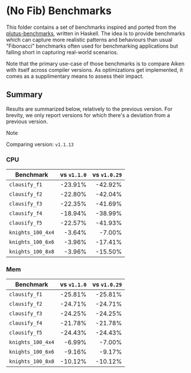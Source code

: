 # (No Fib) Benchmarks

This folder contains a set of benchmarks inspired and ported from the [plutus-benchmarks](https://github.com/IntersectMBO/plutus/tree/master/plutus-benchmark/nofib#plutus-nofib-benchmarks), written in Haskell. The idea is to provide benchmarks which can capture more realistic patterns and behaviours than usual "Fibonacci" benchmarks often used for benchmarking applications but falling short in capturing real-world scenarios.

Note that the primary use-case of those benchmarks is to compare Aiken with itself across compiler versions. As optimizations get implemented, it comes as a supplimentary means to assess their impact.

## Summary

Results are summarized below, relatively to the previous version. For brevity, we only report versions for which there's a deviation from a previous version.

<!--
Plutus-Tx

Script                     Size     CPU budget      Memory budget
-----------------------------------------------------------------
clausify/F1                1573      3316814452        19803348
clausify/F2                1573      4329805760        25708376
clausify/F3                1573     11847889335        70086982
clausify/F4                1573     26924400260       152296076
clausify/F5                1573     57792275160       340971480
knights/4x4                2049     16660243968        86107706
knights/6x6                2049     49595956778       271079788
knights/8x8                2049     89757683708       495426680
primes/05digits            1501      9617902676        37194205
primes/08digits            1501     15888515320        60723255
primes/10digits            1501     18980946392        71916641
primes/20digits            1501     36493682732       137260387
primes/30digits            1501     57224069574       214186802
primes/40digits            1501     75870264649       282727215
primes/50digits            1501     93666987132       345920797
queens4x4/bt               1867      5135006267        28184130
queens4x4/bm               1867      6345082859        35502236
queens4x4/bjbt1            1867      6252769293        34895616
queens4x4/bjbt2            1867      5820721293        32195316
queens4x4/fc               1867     13740412571        78668768
queens5x5/bt               1867     71081240426       381100320
queens5x5/bm               1867     71574838831       400366576
queens5x5/bjbt1            1867     82536005114       449984088
queens5x5/bjbt2            1867     79887717114       433432288
queens5x5/fc               1867    179227518621      1023295666
-->

<!--
v1.1.13
    ┍━ benchmarks/clausify/benchmark ━━━━━━━━━━━━━━━━━━━━━━━━━━━
    │ PASS [mem:  39891097, cpu:  12325496028] bench_clausify_f1
    │ PASS [mem:  50524767, cpu:  15570882882] bench_clausify_f2
    │ PASS [mem: 136054751, cpu:  41872495549] bench_clausify_f3
    │ PASS [mem: 181055087, cpu:  56754761923] bench_clausify_f4
    │ PASS [mem: 660668247, cpu: 203182153626] bench_clausify_f5
    ┕━━━━━━━━━━━━━━━━━━━━━━━━━━━━━ 5 tests | 5 passed | 0 failed


    ┍━ benchmarks/knights/benchmark ━━━━━━━━━━━━━━━━━━━━━━━━━━━━━━━━
    │ PASS [mem: 160204421, cpu:  54958831939] bench_knights_100_4x4
    │ PASS [mem: 292216349, cpu: 131954064320] bench_knights_100_6x6
    │ PASS [mem: 540217437, cpu: 270266226527] bench_knights_100_8x8
    ┕━━━━━━━━━━━━━━━━━━━━━━━━━━━━━━━━━ 3 tests | 3 passed | 0 failed

v1.1.0

    ┍━ benchmarks/clausify/benchmark ━━━━━━━━━━━━━━━━━━━━━━━━━━━
    │ PASS [mem:  53769377, cpu:  16198154564] bench_clausify_f1
    │ PASS [mem:  67108683, cpu:  20169891270] bench_clausify_f2
    │ PASS [mem: 179606857, cpu:  53923018831] bench_clausify_f3
    │ PASS [mem: 231444137, cpu:  70014384566] bench_clausify_f4
    │ PASS [mem: 874286879, cpu: 262421671684] bench_clausify_f5
    ┕━━━━━━━━━━━━━━━━━━━━━━━━━━━━━ 5 tests | 5 passed | 0 failed

    ┍━ benchmarks/knights/benchmark ━━━━━━━━━━━━━━━━━━━━━━━━━━━━━━━━
    │ PASS [mem: 172246681, cpu:  57037226471] bench_knights_100_4x4
    │ PASS [mem: 321690197, cpu: 137399466410] bench_knights_100_6x6
    │ PASS [mem: 601026745, cpu: 281418742606] bench_knights_100_8x8
    ┕━━━━━━━━━━━━━━━━━━━━━━━━━━━━━━━━━ 3 tests | 3 passed | 0 failed


v1.0.29-alpha & v1.0.28-alpha

    ┍━ benchmarks/clausify/benchmark ━━━━━━━━━━━━━━━━━━━━━━━━━━━
    │ PASS [mem:  53769377, cpu:  21594809455] bench_clausify_f1
    │ PASS [mem:  67108683, cpu:  26864755594] bench_clausify_f2
    │ PASS [mem: 179606857, cpu:  71814854199] bench_clausify_f3
    │ PASS [mem: 231444137, cpu:  93024749730] bench_clausify_f4
    │ PASS [mem: 874286879, cpu: 349894049008] bench_clausify_f5
    ┕━━━━━━━━━━━━━━━━━━━━━━━━━━━━━ 5 tests | 5 passed | 0 failed

    ┍━ benchmarks/knights ━━━━━━━━━━━━━━━━━━━━━━━━━━━━━━━━━━━━━━━━━━
    │ PASS [mem: 172256715, cpu:  71851995726] bench_knights_100_4x4
    │ PASS [mem: 321712271, cpu: 159767368294] bench_knights_100_6x6
    │ PASS [mem: 601065675, cpu: 319834775948] bench_knights_100_8x8
    ┕━━━━━━━━━━━━━━━━━━━━━━━━━━━━━━━━━ 3 tests | 3 passed | 0 failed

-->

> [!NOTE]
>
> Comparing version: `v1.1.13`

### CPU

| Benchmark         | vs `v1.1.0` | vs `v1.0.29` |
| ---               | ---:        | ---:         |
| `clausify_f1`     | -23.91%     | -42.92%      |
| `clausify_f2`     | -22.80%     | -42.04%      |
| `clausify_f3`     | -22.35%     | -41.69%      |
| `clausify_f4`     | -18.94%     | -38.99%      |
| `clausify_f5`     | -22.57%     | -41.93%      |
| `knights_100_4x4` | -3.64%      | -7.00%       |
| `knights_100_6x6` | -3.96%      | -17.41%      |
| `knights_100_8x8` | -3.96%      | -15.50%      |

### Mem

| Benchmark         | vs `v1.1.0` | vs `v1.0.29` |
| ---               | ---:        | ---:         |
| `clausify_f1`     | -25.81%     | -25.81%      |
| `clausify_f2`     | -24.71%     | -24.71%      |
| `clausify_f3`     | -24.25%     | -24.25%      |
| `clausify_f4`     | -21.78%     | -21.78%      |
| `clausify_f5`     | -24.43%     | -24.43%      |
| `knights_100_4x4` | -6.99%      | -7.00%       |
| `knights_100_6x6` | -9.16%      | -9.17%       |
| `knights_100_8x8` | -10.12%     | -10.12%      |
